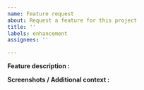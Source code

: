 ```yaml
---
name: Feature request
about: Request a feature for this project
title: ''
labels: enhancement
assignees: ''

---
```


**Feature description :**


**Screenshots / Additional context :**
